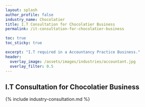 ```yaml
---
layout: splash 
author_profile: false 
industry_name: Chocolatier
title: I.T Consultation for Chocolatier Business
permalink: /it-consultation-for-chocolatier-business

toc: true
toc_sticky: true

excerpt: "I.T required in a Accountancy Practice Business."
header:
  overlay_image: /assets/images/industries/accountant.jpg
  overlay_filter: 0.5 
---
```


## I.T Consultation for Chocolatier Business

{% include industry-consultation.md %}
